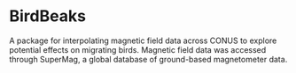 # BirdBeaks

A package for interpolating magnetic field data across CONUS to explore
potential effects on migrating birds. Magnetic field data was accessed through SuperMag, a global database of ground-based magnetometer data.
